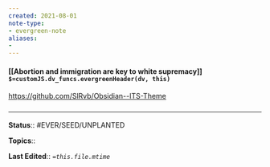 ```yaml
---
created: 2021-08-01
note-type: 
- evergreen-note
aliases:
- 
---
```


#### [[Abortion and immigration are key to white supremacy]] `$=customJS.dv_funcs.evergreenHeader(dv, this)`

https://github.com/SlRvb/Obsidian--ITS-Theme
### <hr class="footnote"/>

**Status**:: #EVER/SEED/UNPLANTED 

**Topics**::  
	
**Last Edited**:: *`=this.file.mtime`*
